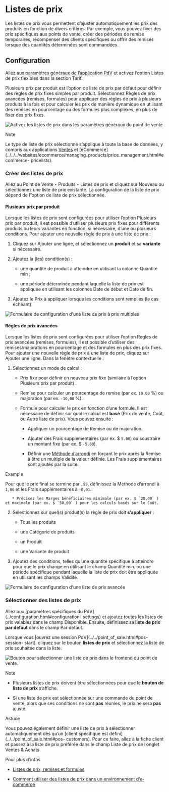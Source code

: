 # Listes de prix

Les listes de prix vous permettent d’ajuster automatiquement les prix des
produits en fonction de divers critères. Par exemple, vous pouvez fixer des
prix spécifiques aux points de vente, créer des périodes de remise
temporaires, récompenser des clients spécifiques ou offrir des remises lorsque
des quantités déterminées sont commandées.

## Configuration

Allez aux [paramètres généraux de l’application
PdV](../configuration.html#configuration-settings) et activez l’option Listes
de prix flexibles dans la section Tarif.

Plusieurs prix par produit est l’option de liste de prix par défaut pour
définir des règles de prix fixes simples par produit. Sélectionnez Règles de
prix avancées (remises, formules) pour appliquer des règles de prix à
plusieurs produits à la fois et pour calculer les prix de manière dynamique en
utilisant des remises en pourcentage ou des formules plus complexes, en plus
de fixer des prix fixes.

![Activez les listes de prix dans les paramètres généraux du point de
vente](../../../../_images/settings1.png)

Note

Le type de liste de prix sélectionné s’applique à toute la base de données, y
compris aux applications
[Ventes](../../sales/products_prices/prices/pricing.html) et
[eCommerce](../../../websites/ecommerce/managing_products/price_management.html#ecommerce-
pricelists).

### Créer des listes de prix

Allez au Point de Vente ‣ Produits ‣ Listes de prix et cliquez sur Nouveau ou
sélectionnez une liste de prix existante. La configuration de la liste de prix
dépend de l”option de liste de prix sélectionnée.

#### Plusieurs prix par produit

Lorsque les listes de prix sont configurées pour utiliser l’option Plusieurs
prix par produit, il est possible d’utiliser plusieurs prix fixes pour
différents produits ou leurs variantes en fonction, si nécessaire, d’une ou
plusieurs conditions. Pour ajouter une nouvelle règle de prix à une liste de
prix :

  1. Cliquez sur Ajouter une ligne, et sélectionnez un **produit** et sa **variante** si nécessaire.

  2. Ajoutez la (les) condition(s) :

     * une quantité de produit à atteindre en utilisant la colonne Quantité min ;

     * une période déterminée pendant laquelle la liste de prix est appliquée en utilisant les colonnes Date de début et Date de fin.

  3. Ajoutez le Prix à appliquer lorsque les conditions sont remplies (le cas échéant).

![Formulaire de configuration d'une liste de prix à prix
multiples](../../../../_images/multiple-prices.png)

#### Règles de prix avancées

Lorsque les listes de prix sont configurées pour utiliser l’option Règles de
prix avancées (remises, formules), il est possible d’utiliser des
remises/majorations en pourcentage et des formules en plus des prix fixes.
Pour ajouter une nouvelle règle de prix à une liste de prix, cliquez sur
Ajouter une ligne. Dans la fenêtre contextuelle :

  1. Sélectionnez un mode de calcul :

     * Prix fixe pour définir un nouveau prix fixe (similaire à l’option Plusieurs prix par produit).

     * Remise pour calculer un pourcentage de remise (par ex. `10,00` %) ou majoration (par ex. `-10,00` %).

     * Formule pour calculer le prix en fonction d’une formule. Il est nécessaire de définir sur quoi le calcul est **basé** (Prix de vente, Coût, ou Autre liste de prix). Vous pouvez ensuite :

       * Appliquer un pourcentage de Remise ou de majoration.

       * Ajouter des Frais supplémentaires (par ex. $ `5.00`) ou soustraire un montant fixe (par ex. $ `-5.00`).

       * Définir une [Méthode d’arrondi](cash_rounding.html) en forçant le prix après la Remise à être un multiple de la valeur définie. Les Frais supplémentaires sont ajoutés par la suite.

Example

Pour que le prix final se termine par `,99`, définissez la Méthode d’arrondi à
`1,00` et les Frais supplémentaires à `-0,01`.

       * Précisez les Marges bénéficiaires minimale (par ex. $ `20,00` ) et maximale (par ex. $ `50,00` ) pour les calculs basés sur le Coût.

  2. Sélectionnez sur quel(s) produit(s) la règle de prix doit **s’appliquer** :

     * Tous les produits

     * une Catégorie de produits

     * un Produit

     * une Variante de produit

  3. Ajoutez des conditions, telles qu’une quantité spécifique à atteindre pour que le prix change en utilisant le champ Quantité min. ou une période spécifique pendant laquelle la liste de prix doit être appliquée en utilisant les champs Validité.

![Formulaire de configuration d'une liste de prix
avancée](../../../../_images/price-rules.png)

### Sélectionner des listes de prix

Allez aux [paramètres spécifiques du PdV](../configuration.html#configuration-
settings) et ajoutez toutes les listes de prix valables dans le champ
Disponible. Ensuite, définissez sa **liste de prix par défaut** dans le champ
Par défaut.

Lorsque vous [ouvrez une session PdV](../../point_of_sale.html#pos-session-
start), cliquez sur le bouton **listes de prix** et sélectionnez la liste de
prix souhaitée dans la liste.

![Bouton pour sélectionner une liste de prix dans le frontend du point de
vente.](../../../../_images/pricelist-button.png)

Note

  * Plusieurs listes de prix doivent être sélectionnées pour que le **bouton de liste de prix** s’affiche.

  * Si une liste de prix est sélectionnée sur une commande du point de vente, alors que ses conditions ne sont **pas** réunies, le prix ne sera **pas** ajusté.

Astuce

Vous pouvez également définir une liste de prix à sélectionner automatiquement
dès qu’un [client spécifique est défini](../../point_of_sale.html#pos-
customers). Pour ce faire, allez à la fiche client et passez à la liste de
prix préférée dans le champ Liste de prix de l’onglet Ventes & Achats.

Pour plus d'infos

  * [Listes de prix, remises et formules](../../sales/products_prices/prices/pricing.html)

  * [Comment utiliser des listes de prix dans un environnement d’e-commerce](../../../websites/ecommerce/managing_products/price_management.html#ecommerce-pricelists)

